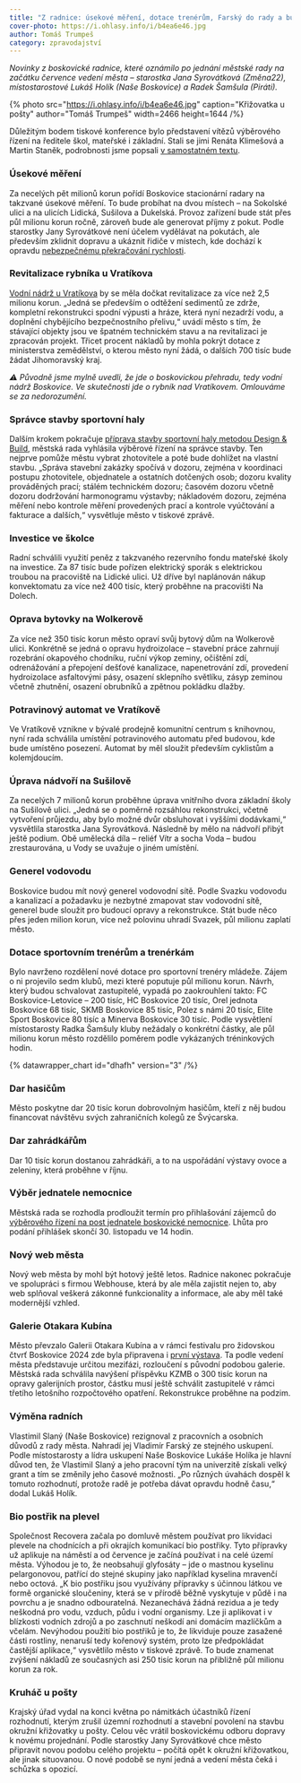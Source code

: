 ```yaml
---
title: "Z radnice: úsekové měření, dotace trenérům, Farský do rady a budoucnost kruháče u pošty"
cover-photo: https://i.ohlasy.info/i/b4ea6e46.jpg
author: Tomáš Trumpeš
category: zpravodajství
---
```


*Novinky z boskovické radnice, které oznámilo po jednání městské rady na začátku července vedení města – starostka Jana Syrovátková (Změna22), místostarostové Lukáš Holík (Naše Boskovice) a Radek Šamšula (Piráti).*

{% photo src="https://i.ohlasy.info/i/b4ea6e46.jpg" caption="Křižovatka u pošty" author="Tomáš Trumpeš" width=2466 height=1644 /%}

Důležitým bodem tiskové konference bylo představení vítězů výběrového řízení na ředitele škol, mateřské i základní. Stali se jimi Renáta Klimešová a Martin Staněk, podrobnosti jsme popsali [v samostatném textu](https://ohlasy.info/clanky/2024/07/reditele.html).

### Úsekové měření

Za necelých pět milionů korun pořídí Boskovice stacionární radary na takzvané úsekové měření. To bude probíhat na dvou místech – na Sokolské ulici a na ulicích Lidická, Sušilova a Dukelská. Provoz zařízení bude stát přes půl milionu korun ročně, zároveň bude ale generovat příjmy z pokut. Podle starostky Jany Syrovátkové není účelem vydělávat na pokutách, ale především zklidnit dopravu a ukáznit řidiče v místech, kde dochází k opravdu [nebezpečnému překračování rychlosti](https://ohlasy.info/clanky/2023/09/doprava-pokuty.html).

### Revitalizace rybníka u Vratíkova

[Vodní nádrž u Vratíkova](https://en.mapy.cz/s/bajekevude) by se měla dočkat revitalizace za více než 2,5 milionu korun. „Jedná se především o odtěžení sedimentů ze zdrže, kompletní rekonstrukci spodní výpusti a hráze, která nyní nezadrží vodu, a doplnění chybějícího bezpečnostního přelivu,“ uvádí město s tím, že stávající objekty jsou ve špatném technickém stavu a na revitalizaci je zpracován projekt. Třicet procent nákladů by mohla pokrýt dotace z ministerstva zemědělství, o kterou město nyní žádá, o dalších 700 tisíc bude žádat Jihomoravský kraj.

*⚠️ Původně jsme mylně uvedli, že jde o boskovickou přehradu, tedy vodní nádrž Boskovice. Ve skutečnosti jde o rybník nad Vratíkovem. Omlouváme se za nedorozumění.*

### Správce stavby sportovní haly

Dalším krokem pokračuje [příprava stavby sportovní haly metodou Design & Build](https://ohlasy.info/clanky/2024/05/sportovni-hala.html), městská rada vyhlásila výběrové řízení na správce stavby. Ten nejprve pomůže městu vybrat zhotovitele a poté bude dohlížet na vlastní stavbu. „Správa stavební zakázky spočívá v dozoru, zejména v koordinaci postupu zhotovitele, objednatele a ostatních dotčených osob; dozoru kvality prováděných prací; stálém technickém dozoru; časovém dozoru včetně dozoru dodržování harmonogramu výstavby; nákladovém dozoru, zejména měření nebo kontrole měření provedených prací a kontrole vyúčtování a fakturace a dalších,“ vysvětluje město v tiskové zprávě.

### Investice ve školce

Radní schválili využití peněz z takzvaného rezervního fondu mateřské školy na investice. Za 87 tisíc bude pořízen elektrický sporák s elektrickou troubou na pracoviště na Lidické ulici. Už dříve byl naplánován nákup konvektomatu za více než 400 tisíc, který proběhne na pracovišti Na Dolech.

### Oprava bytovky na Wolkerově

Za více než 350 tisíc korun město opraví svůj bytový dům na Wolkerově ulici. Konkrétně se jedná o opravu hydroizolace – stavební práce zahrnují rozebrání okapového chodníku, ruční výkop zeminy, očištění zdí, odrenážování a přepojení dešťové kanalizace, napenetrování zdí, provedení hydroizolace asfaltovými pásy, osazení sklepního světlíku, zásyp zeminou včetně zhutnění, osazení obrubníků a zpětnou pokládku dlažby.

### Potravinový automat ve Vratíkově

Ve Vratíkově vznikne v bývalé prodejně komunitní centrum s knihovnou, nyní rada schválila umístění potravinového automatu před budovou, kde bude umístěno posezení. Automat by měl sloužit především cyklistům a kolemjdoucím.

### Úprava nádvoří na Sušilově

Za necelých 7 milionů korun proběhne úprava vnitřního dvora základní školy na Sušilově ulici. „Jedná se o poměrně rozsáhlou rekonstrukci, včetně vytvoření průjezdu, aby bylo možné dvůr obsluhovat i vyššími dodávkami,“ vysvětlila starostka Jana Syrovátková. Následně by mělo na nádvoří přibýt ještě podium. Obě umělecká díla – reliéf Vítr a socha Voda – budou zrestaurována, u Vody se uvažuje o jiném umístění.

### Generel vodovodu

Boskovice budou mít nový generel vodovodní sítě. Podle Svazku vodovodu a kanalizací a požadavku je nezbytné zmapovat stav vodovodní sítě, generel bude sloužit pro budoucí opravy a rekonstrukce. Stát bude něco přes jeden milion korun, více než polovinu uhradí Svazek, půl milionu zaplatí město.

### Dotace sportovním trenérům a trenérkám

Bylo navrženo rozdělení nové dotace pro sportovní trenéry mládeže. Zájem o ni projevilo sedm klubů, mezi které poputuje půl milionu korun. Návrh, který budou schvalovat zastupitelé, vypadá po zaokrouhlení takto: FC Boskovice-Letovice – 200 tisíc, HC Boskovice 20 tisíc, Orel jednota Boskovice 68 tisíc, SKMB Boskovice 85 tisíc, Polez s námi 20 tisíc, Elite Sport Boskovice 80 tisíc a Minerva Boskovice 30 tisíc. Podle vysvětlení místostarosty Radka Šamšuly kluby nežádaly o konkrétní částky, ale půl milionu korun město rozdělilo poměrem podle vykázaných tréninkových hodin.

{% datawrapper_chart id="dhafh" version="3" /%}

### Dar hasičům

Město poskytne dar 20 tisíc korun dobrovolným hasičům, kteří z něj budou financovat návštěvu svých zahraničních kolegů ze Švýcarska.

### Dar zahrádkářům

Dar 10 tisíc korun dostanou zahrádkáři, a to na uspořádání výstavy ovoce a zeleniny, která proběhne v říjnu.

### Výběr jednatele nemocnice

Městská rada se rozhodla prodloužit termín pro přihlašování zájemců do [výběrového řízení na post jednatele boskovické nemocnice](https://ohlasy.info/clanky/2024/03/docasny-jednatel.html). Lhůta pro podání přihlášek skončí 30. listopadu ve 14 hodin.

### Nový web města

Nový web města by mohl být hotový ještě letos. Radnice nakonec pokračuje ve spolupráci s firmou Webhouse, která by ale měla zajistit nejen to, aby web splňoval veškerá zákonné funkcionality a informace, ale aby měl také modernější vzhled.

### Galerie Otakara Kubína

Město převzalo Galerii Otakara Kubína a v rámci festivalu pro židovskou čtvrť Boskovice 2024 zde byla připravena i [první výstava](https://ohlasy.info/clanky/2024/07/kultura.html). Ta podle vedení města představuje určitou mezifázi, rozloučení s původní podobou galerie. Městská rada schválila navýšení příspěvku KZMB o 300 tisíc korun na opravy galerijních prostor, částku musí ještě schválit zastupitelé v rámci třetího letošního rozpočtového opatření. Rekonstrukce proběhne na podzim.

### Výměna radních

Vlastimil Slaný (Naše Boskovice) rezignoval z pracovních a osobních důvodů z rady města. Nahradí jej Vladimír Farský ze stejného uskupení. Podle místostarosty a lídra uskupení Naše Boskovice Lukáše Holíka je hlavní důvod ten, že Vlastimil Slaný a jeho pracovní tým na univerzitě získali velký grant a tím se změnily jeho časové možnosti. „Po různých úvahách dospěl k tomuto rozhodnutí, protože radě je potřeba dávat opravdu hodně času,“ dodal Lukáš Holík.

### Bio postřik na plevel

Společnost Recovera začala po domluvě městem používat pro likvidaci plevele na chodnících a při okrajích komunikací bio postřiky. Tyto přípravky už aplikuje na náměstí a od července je začíná používat i na celé území města. Výhodou je to, že neobsahují glyfosáty – jde o mastnou kyselinu pelargonovou, patřící do stejné skupiny jako například kyselina mravenčí nebo octová. „K bio postřiku jsou využívány přípravky s účinnou látkou ve formě organické sloučeniny, která se v přírodě běžně vyskytuje v půdě i na povrchu a je snadno odbouratelná. Nezanechává žádná rezidua a je tedy neškodná pro vodu, vzduch, půdu i vodní organismy. Lze ji aplikovat i v blízkosti vodních zdrojů a po zaschnutí neškodí ani domácím mazlíčkům a včelám. Nevýhodou použití bio postřiků je to, že likviduje pouze zasažené části rostliny, nenaruší tedy kořenový systém, proto lze předpokládat častější aplikace,“ vysvětlilo město v tiskové zprávě. To bude znamenat zvýšení nákladů ze současných asi 250 tisíc korun na přibližně půl milionu korun za rok.

### Kruháč u pošty

Krajský úřad vydal na konci května po námitkách účastníků řízení rozhodnutí, kterým zrušil územní rozhodnutí a stavební povolení na stavbu okružní křižovatky u pošty. Celou věc vrátil boskovickému odboru dopravy k novému projednání. Podle starostky Jany Syrovátkové chce město připravit novou podobu celého projektu – počítá opět k okružní křižovatkou, ale jinak situovanou. O nové podobě se nyní jedná a vedení města čeká i schůzka s opozicí.
